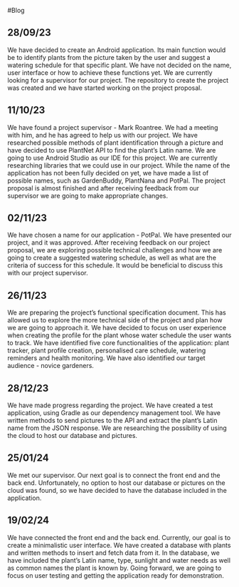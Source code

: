 #Blog

## 28/09/23
We have decided to create an Android application. Its main function would be to identify plants from the picture taken by the user and suggest a watering schedule for that specific plant. We have not decided on the name, user interface or how to achieve these functions yet. We are currently looking for a supervisor for our project. The repository to create the project was created and we have started working on the project proposal.

## 11/10/23
We have found a project supervisor - Mark Roantree. We had a meeting with him, and he has agreed to help us with our project. We have researched possible methods of plant identification through a picture and have decided to use PlantNet API to find the plant’s Latin name. We are going to use Android Studio as our IDE for this project. We are currently researching libraries that we could use in our project. While the name of the application has not been fully decided on yet, we have made a list of possible names, such as GardenBuddy, PlantNana and PotPal. The project proposal is almost finished and after receiving feedback from our supervisor we are going to make appropriate changes.

## 02/11/23
We have chosen a name for our application - PotPal. We have presented our project, and it was approved. After receiving feedback on our project proposal, we are exploring possible technical challenges and how we are going to create a suggested watering schedule, as well as what are the criteria of success for this schedule. It would be beneficial to discuss this with our project supervisor.

## 26/11/23
We are preparing the project’s functional specification document. This has allowed us to explore the more technical side of the project and plan how we are going to approach it. We have decided to focus on user experience when creating the profile for the plant whose water schedule the user wants to track. We have identified five core functionalities of the application: plant tracker, plant profile creation, personalised care schedule, watering reminders and health monitoring. We have also identified our target audience - novice gardeners. 

## 28/12/23
We have made progress regarding the project. We have created a test application, using Gradle as our dependency management tool. We have written methods to send pictures to the API and extract the plant’s Latin name from the JSON response. We are researching the possibility of using the cloud to host our database and pictures.

## 25/01/24
We met our supervisor. Our next goal is to connect the front end and the back end. Unfortunately, no option to host our database or pictures on the cloud was found, so we have decided to have the database included in the application.

## 19/02/24
We have connected the front end and the back end. Currently, our goal is to create a minimalistic user interface. We have created a database with plants and written methods to insert and fetch data from it. In the database, we have included the plant’s Latin name, type, sunlight and water needs as well as common names the plant is known by. Going forward, we are going to focus on user testing and getting the application ready for demonstration.


